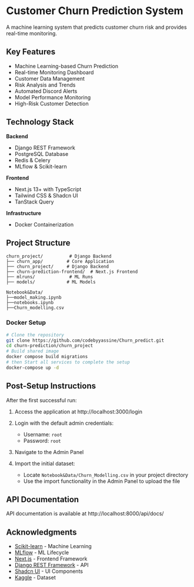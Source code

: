 # Customer Churn Prediction System

A machine learning system that predicts customer churn risk and provides real-time monitoring.

## Key Features

- Machine Learning-based Churn Prediction
- Real-time Monitoring Dashboard
- Customer Data Management
- Risk Analysis and Trends
- Automated Discord Alerts
- Model Performance Monitoring
- High-Risk Customer Detection

## Technology Stack

**Backend**
- Django REST Framework
- PostgreSQL Database
- Redis & Celery
- MLflow & Scikit-learn

**Frontend**
- Next.js 13+ with TypeScript
- Tailwind CSS & Shadcn UI
- TanStack Query

**Infrastructure**
- Docker Containerization

## Project Structure
```
churn_project/          # Django Backend
├── churn_app/         # Core Application
├── churn_project/     # Django Backend
├── churn-prediction-frontend/  # Next.js Frontend
├── mlruns/             # ML Runs
├── models/            # ML Models

Notebook&Data/
├──model_making.ipynb 
├──notebooks.ipynb
├──Churn_modelling.csv
```

###  Docker Setup
```bash
# Clone the repository
git clone https://github.com/codebyyassine/Churn_predict.git
cd churn-prediction/churn_project
# Build shared image
docker compose build migrations
# then Start all services to complete the setup
docker-compose up -d
```
## Post-Setup Instructions

After the first successful run:

1. Access the application at http://localhost:3000/login
2. Login with the default admin credentials:
   - Username: `root`
   - Password: `root`

3. Navigate to the Admin Panel
4. Import the initial dataset:
   - Locate `Notebook&Data/Churn_Modelling.csv` in your project directory
   - Use the import functionality in the Admin Panel to upload the file


## API Documentation

API documentation is available at http://localhost:8000/api/docs/


## Acknowledgments
- [Scikit-learn](https://scikit-learn.org/) - Machine Learning
- [MLflow](https://mlflow.org/) - ML Lifecycle
- [Next.js](https://nextjs.org/) - Frontend Framework
- [Django REST Framework](https://www.django-rest-framework.org/) - API
- [Shadcn UI](https://ui.shadcn.com/) - UI Components
- [Kaggle](https://www.kaggle.com/datasets/gauravtopre/bank-customer-churn-dataset) - Dataset


